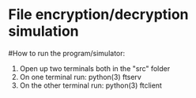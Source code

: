 # File encryption/decryption simulation

#How to run the program/simulator:
1. Open up two terminals both in the "src" folder
2. On one terminal run: 		python(3) ftserv
3. On the other terminal run: 	python(3) ftclient
